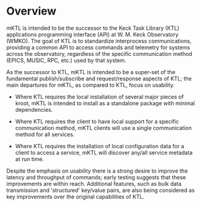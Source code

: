# Overview

mKTL is intended to be the successor to the Keck Task Library (KTL)
applications programming interface (API) at W. M. Keck Observatory (WMKO).
The goal of KTL is to standardize interprocess communications, providing a
common API to access commands and telemetry for systems across the observatory,
regardless of the specific communication method (EPICS, MUSIC, RPC, etc.) used
by that system.

As the successor to KTL, mKTL is intended to be a super-set of the fundamental
publish/subscribe and request/response aspects of KTL; the main departures for
mKTL, as compared to KTL, focus on usability.

 * Where KTL requires the local installation of several major pieces
   of kroot, mKTL is intended to install as a standalone package with
   minimal dependencies.

 * Where KTL requires the client to have local support for a specific
   communication method, mKTL clients will use a single communication method
   for all services.

 * Where KTL requires the installation of local configuration data for a
   client to access a service, mKTL will discover any/all service metadata
   at run time.

Despite the emphasis on usability there is a strong desire to improve the
latency and throughput of commands; early testing suggests that these
improvements are within reach. Additional features, such as bulk data
transmission and 'structured' key/value pairs, are also being considered
as key improvements over the original capabilities of KTL.
